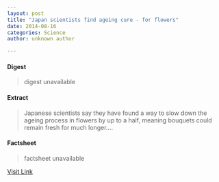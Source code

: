 ```yaml
---
layout: post
title: "Japan scientists find ageing cure - for flowers"
date: 2014-08-16
categories: Science
author: unknown author

---
```



#### Digest
>digest unavailable

#### Extract
>Japanese scientists say they have found a way to slow down the ageing process in flowers by up to a half, meaning bouquets could remain fresh for much longer....

#### Factsheet
>factsheet unavailable

[Visit Link](http://phys.org/news323667355.html)



